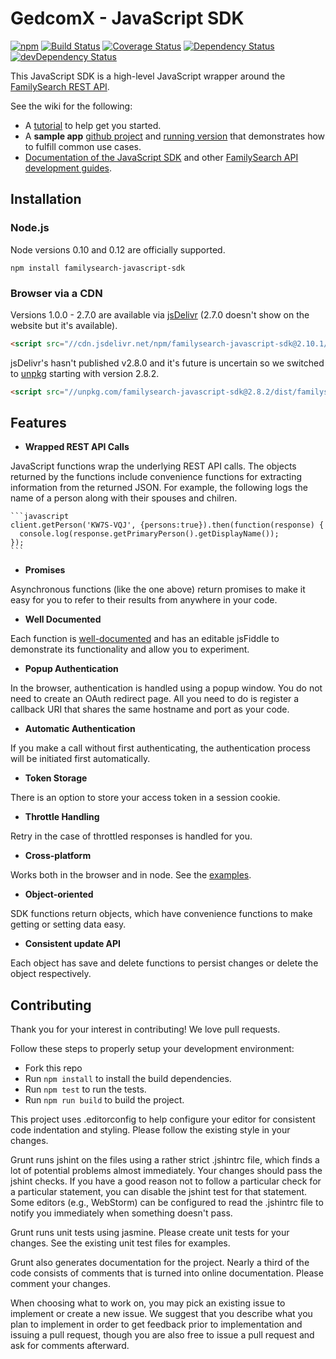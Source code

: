 # GedcomX - JavaScript SDK

[![npm](https://img.shields.io/npm/v/familysearch-javascript-sdk.svg)](https://www.npmjs.com/package/familysearch-javascript-sdk)
[![Build Status](https://travis-ci.org/FamilySearch/familysearch-javascript-sdk.png)](https://travis-ci.org/FamilySearch/familysearch-javascript-sdk)
[![Coverage Status](https://coveralls.io/repos/FamilySearch/familysearch-javascript-sdk/badge.svg?branch=master)](https://coveralls.io/r/FamilySearch/familysearch-javascript-sdk?branch=master)
[![Dependency Status](https://david-dm.org/FamilySearch/familysearch-javascript-sdk.svg)](https://david-dm.org/FamilySearch/familysearch-javascript-sdk)
[![devDependency Status](https://david-dm.org/FamilySearch/familysearch-javascript-sdk/dev-status.svg)](https://david-dm.org/FamilySearch/familysearch-javascript-sdk#info=devDependencies)

This JavaScript SDK is a high-level JavaScript wrapper around the [FamilySearch REST API](https://familysearch.org/developers/docs/api/resources).

See the wiki for the following:

* A [tutorial](https://github.com/FamilySearch/familysearch-javascript-sdk/wiki) to help get you started.
* A **sample app** [github project](https://github.com/FamilySearch/javascript-sdk-sample-app) and [running version](https://fs-javascript-sdk-sample-app.herokuapp.com/) that demonstrates how to fulfill common use cases.
* [Documentation of the JavaScript SDK](http://familysearch.github.io/familysearch-javascript-sdk/) and other [FamilySearch API development guides](https://familysearch.org/developers/docs/guides).

## Installation

### Node.js

Node versions 0.10 and 0.12 are officially supported.

`npm install familysearch-javascript-sdk`

### Browser via a CDN

Versions 1.0.0 - 2.7.0 are available via [jsDelivr](http://www.jsdelivr.com/#!familysearch-javascript-sdk)
(2.7.0 doesn't show on the website but it's available).

```html
<script src="//cdn.jsdelivr.net/npm/familysearch-javascript-sdk@2.10.1/dist/familysearch-javascript-sdk.min.js"></script>
```

jsDelivr's hasn't published v2.8.0 and it's future is uncertain so we
switched to [unpkg](https://unpkg.com/#/) starting with version 2.8.2.

```html
<script src="//unpkg.com/familysearch-javascript-sdk@2.8.2/dist/familysearch-javascript-sdk.min.js"></script>
```

## Features

* **Wrapped REST API Calls**

 JavaScript functions wrap the underlying REST API calls.
The objects returned by the functions include convenience functions for extracting information from the returned JSON.
For example, the following logs the name of a person along with their spouses and chilren.

    ```javascript
    client.getPerson('KW7S-VQJ', {persons:true}).then(function(response) {
      console.log(response.getPrimaryPerson().getDisplayName());
    });
    ```

* **Promises**

 Asynchronous functions (like the one above) return promises to make it easy for you to refer to their results from anywhere in your code.

* **Well Documented**

 Each function is [well-documented](http://familysearch.github.io/familysearch-javascript-sdk)
and has an editable jsFiddle to demonstrate its functionality and allow you to experiment.

* **Popup Authentication**

 In the browser, authentication is handled using a popup window. You do not need to create an OAuth redirect page.
All you need to do is register a callback URI that shares the same hostname and port as your code.

* **Automatic Authentication**

 If you make a call without first authenticating, the authentication process will be initiated first automatically.

* **Token Storage**

 There is an option to store your access token in a session cookie.

* **Throttle Handling**

 Retry in the case of throttled responses is handled for you.

* **Cross-platform**

 Works both in the browser and in node. See the [examples](https://github.com/FamilySearch/familysearch-javascript-sdk/tree/master/examples).

* **Object-oriented**

 SDK functions return objects, which have convenience functions to make getting or setting data easy.

* **Consistent update API**

 Each object has save and delete functions to persist changes or delete the object respectively.


## Contributing

Thank you for your interest in contributing! We love pull requests.

Follow these steps to properly setup your development environment:

* Fork this repo
* Run `npm install` to install the build dependencies.
* Run `npm test` to run the tests.
* Run `npm run build` to build the project.

This project uses .editorconfig to help configure your editor for consistent code indentation and styling.
Please follow the existing style in your changes.

Grunt runs jshint on the files using a rather strict .jshintrc file, which finds a lot of potential problems almost immediately.
Your changes should pass the jshint checks.
If you have a good reason not to follow a particular check for a particular statement,
you can disable the jshint test for that statement.
Some editors (e.g., WebStorm) can be configured to read the .jshintrc file to notify you immediately when something doesn't pass.

Grunt runs unit tests using jasmine. Please create unit tests for your changes.
See the existing unit test files for examples.

Grunt also generates documentation for the project.
Nearly a third of the code consists of comments that is turned into online documentation.
Please comment your changes.

When choosing what to work on, you may pick an existing issue to implement or create a new issue.
We suggest that you describe what you plan to implement in order to get feedback prior to implementation and
issuing a pull request, though you are also free to issue a pull request and ask for comments afterward.

